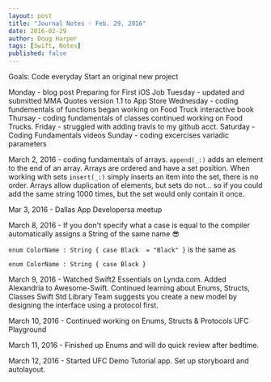 ```yaml
--- 
layout: post
title: "Journal Notes - Feb. 29, 2016"
date: 2016-02-29
author: Doug Harper
tags: [Swift, Notes]
published: false
---
```


Goals: 
Code everyday
Start an original new project


Monday - blog post Preparing for First iOS Job
Tuesday - updated and submitted MMA Quotes version 1.1 to App Store
Wednesday - coding fundementals of functions began working on Food Truck interactive book
Thursay - coding fundamentals of classes continued working on Food Trucks.
Friday - struggled with adding travis to my github acct. 
Saturday - Coding Fundamentals videos
Sunday - coding excercises variadic parameters

March 2, 2016 - coding fundamentals of arrays. `append(_:)` adds an element to the end of an array.  Arrays are ordered and have a set position.  When working with sets `insert(_:)` simply inserts an item into the set, there is no order.  Arrays allow duplication of elements, but sets do not... so if you could add the same string 1000 times, but the set would only contain it once.

Mar 3, 2016 - Dallas App Developersa meetup

March 8, 2016 - If you don't specify what a case is equal to the compiler automatically assigns a String of the same name 😎

`enum ColorName : String {
  case Black  = "Black"
 }` is the same as 
 
 `enum ColorName : String {
  case Black
}`

March 9, 2016 - Watched Swift2 Essentials on Lynda.com.  Added Alexandria to Awesome-Swift. Continued learning about Enums, Structs, Classes
Swift Std Library Team suggests you create a new model by designing the interface using a protocol first.

March 10, 2016 - Continued working on Enums, Structs & Protocols UFC Playground

March 11, 2016 - Finished up Enums and will do quick review after bedtime.

March 12, 2016 - Started UFC Demo Tutorial app. Set up storyboard and autolayout.

